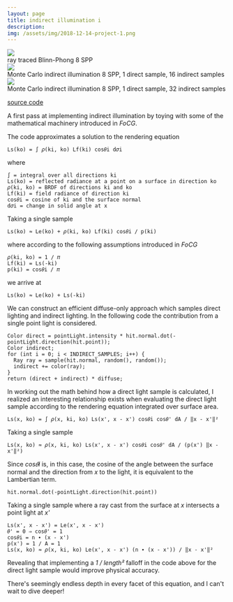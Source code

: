 ```yaml
---
layout: page
title: indirect illumination i
description:
img: /assets/img/2018-12-14-project-1.png
---
```


<div class="img_row">
  <img class="col" src="{{ site.baseurl }}/assets/img/2018-12-14-project-3.png">
</div>
<div class="caption">
  ray traced Blinn-Phong 8 SPP
</div>

<div class="img_row">
  <img class="col" src="{{ site.baseurl }}/assets/img/2018-12-14-project-2.png">
</div>
<div class="caption">
  Monte Carlo indirect illumination 8 SPP, 1 direct sample, 16 indirect samples
</div>

<div class="img_row">
  <img class="col" src="{{ site.baseurl }}/assets/img/2018-12-14-project-1.png">
</div>
<div class="caption">
  Monte Carlo indirect illumination 8 SPP, 1 direct sample, 32 indirect samples
</div>

[source code](https://github.com/wilimitis/tracer)

A first pass at implementing indirect illumination by toying with some of the mathematical machinery introduced in _FoCG_.

The code approximates a solution to the rendering equation
```
Ls(ko) = ∫ 𝜌(ki, ko) Lf(ki) cos𝜃i d𝜎i
```

where
```
∫ = integral over all directions ki
Ls(ko) = reflected radiance at a point on a surface in direction ko
𝜌(ki, ko) = BRDF of directions ki and ko
Lf(ki) = field radiance of direction ki
cos𝜃i = cosine of ki and the surface normal
d𝜎i = change in solid angle at x
```

Taking a single sample
```
Ls(ko) ≈ Le(ko) + 𝜌(ki, ko) Lf(ki) cos𝜃i / p(ki)
```

where according to the following assumptions introduced in _FoCG_
```
𝜌(ki, ko) = 1 / 𝜋
Lf(ki) = Ls(-ki)
p(ki) = cos𝜃i / 𝜋
```

we arrive at
```
Ls(ko) ≈ Le(ko) + Ls(-ki)
```

We can construct an efficient diffuse-only approach which samples direct lighting and indirect lighting. In the following code the contribution from a single point light is considered.
```
Color direct = pointLight.intensity * hit.normal.dot(-pointLight.direction(hit.point));
Color indirect;
for (int i = 0; i < INDIRECT_SAMPLES; i++) {
  Ray ray = sample(hit.normal, random(), random());
  indirect += color(ray);
}
return (direct + indirect) * diffuse;
```

In working out the math behind how a direct light sample is calculated, I realized an interesting relationship exists when evaluating the direct light sample according to the rendering equation integrated over surface area.
```
Ls(x, ko) = ∫ 𝜌(x, ki, ko) Ls(x', x - x') cos𝜃i cos𝜃' dA / ‖x - x'‖²
```

Taking a single sample
```
Ls(x, ko) ≈ 𝜌(x, ki, ko) Ls(x', x - x') cos𝜃i cos𝜃' dA / (p(x') ‖x - x'‖²)
```

Since _cos𝜃i_ is, in this case, the cosine of the angle between the surface normal and the direction from _x_ to the light, it is equivalent to the Lambertian term.
```
hit.normal.dot(-pointLight.direction(hit.point))
```

Taking a single sample where a ray cast from the surface at _x_ intersects a point light at _x'_
```
Ls(x', x - x') = Le(x', x - x')
𝜃' = 0 ⇒ cos𝜃' = 1
cos𝜃i = n ∙ (x - x')
p(x') = 1 / A = 1
Ls(x, ko) ≈ 𝜌(x, ki, ko) Le(x', x - x') (n ∙ (x - x')) / ‖x - x'‖²
```

Revealing that implementing a _1 / length²_ falloff in the code above for the direct light sample would improve physical accuracy.

There's seemingly endless depth in every facet of this equation, and I can't wait to dive deeper!
